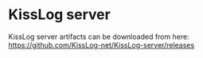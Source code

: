 # KissLog server


KissLog server artifacts can be downloaded from here: <br/>
https://github.com/KissLog-net/KissLog-server/releases
